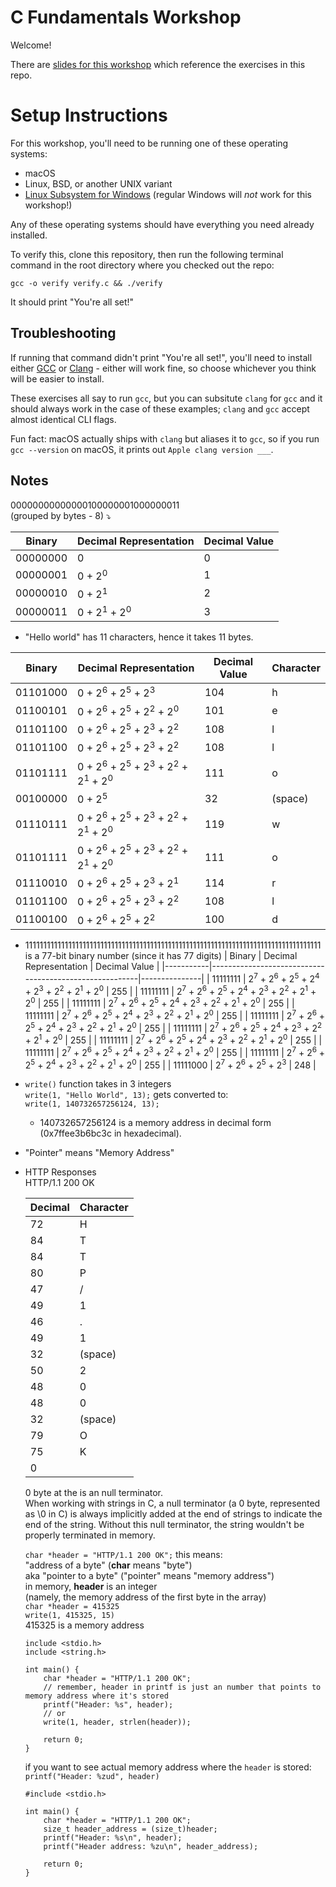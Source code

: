 # C Fundamentals Workshop

Welcome!

There are [slides for this workshop](https://docs.google.com/presentation/d/1CGtDVSazrJHI52OnwwJXgogQEHs63lrasfQWJvmcYM0/edit?usp=sharing) which reference the exercises in this repo.

# Setup Instructions

For this workshop, you'll need to be running one of these operating systems:

- macOS
- Linux, BSD, or another UNIX variant
- [Linux Subsystem for Windows](https://learn.microsoft.com/en-us/windows/wsl/install) (regular Windows will _not_ work for this workshop!)

Any of these operating systems should have everything you need already installed.

To verify this, clone this repository, then run the following terminal command in the root directory where you checked out the repo:

```
gcc -o verify verify.c && ./verify
```

It should print "You're all set!"

## Troubleshooting

If running that command didn't print "You're all set!", you'll need to install either
[GCC](https://gcc.gnu.org/) or [Clang](https://clang.llvm.org/) -
either will work fine, so choose whichever you think will be
easier to install.

These exercises all say to run `gcc`, but you can subsitute `clang` for `gcc` and
it should always work in the case of these examples; `clang` and `gcc` accept
almost identical CLI flags.

Fun fact: macOS actually ships with `clang` but aliases it to `gcc`, so if you run
`gcc --version` on macOS, it prints out `Apple clang version ___`.

## Notes

00000000000000100000001000000011  
(grouped by bytes - 8) ⤵️

| Binary   | Decimal Representation            | Decimal Value |
| -------- | --------------------------------- | ------------- |
| 00000000 | 0                                 | 0             |
| 00000001 | 0 + 2<sup>0</sup>                 | 1             |
| 00000010 | 0 + 2<sup>1</sup>                 | 2             |
| 00000011 | 0 + 2<sup>1</sup> + 2<sup>0</sup> | 3             |

- "Hello world" has 11 characters, hence it takes 11 bytes.

| Binary   | Decimal Representation                                                                            | Decimal Value | Character |
| -------- | ------------------------------------------------------------------------------------------------- | ------------- | --------- |
| 01101000 | 0 + 2<sup>6</sup> + 2<sup>5</sup> + 2<sup>3</sup>                                                 | 104           | h         |
| 01100101 | 0 + 2<sup>6</sup> + 2<sup>5</sup> + 2<sup>2</sup> + 2<sup>0</sup>                                 | 101           | e         |
| 01101100 | 0 + 2<sup>6</sup> + 2<sup>5</sup> + 2<sup>3</sup> + 2<sup>2</sup>                                 | 108           | l         |
| 01101100 | 0 + 2<sup>6</sup> + 2<sup>5</sup> + 2<sup>3</sup> + 2<sup>2</sup>                                 | 108           | l         |
| 01101111 | 0 + 2<sup>6</sup> + 2<sup>5</sup> + 2<sup>3</sup> + 2<sup>2</sup> + 2<sup>1</sup> + 2<sup>0</sup> | 111           | o         |
| 00100000 | 0 + 2<sup>5</sup>                                                                                 | 32            | (space)   |
| 01110111 | 0 + 2<sup>6</sup> + 2<sup>5</sup> + 2<sup>3</sup> + 2<sup>2</sup> + 2<sup>1</sup> + 2<sup>0</sup> | 119           | w         |
| 01101111 | 0 + 2<sup>6</sup> + 2<sup>5</sup> + 2<sup>3</sup> + 2<sup>2</sup> + 2<sup>1</sup> + 2<sup>0</sup> | 111           | o         |
| 01110010 | 0 + 2<sup>6</sup> + 2<sup>5</sup> + 2<sup>3</sup> + 2<sup>1</sup>                                 | 114           | r         |
| 01101100 | 0 + 2<sup>6</sup> + 2<sup>5</sup> + 2<sup>3</sup> + 2<sup>2</sup>                                 | 108           | l         |
| 01100100 | 0 + 2<sup>6</sup> + 2<sup>5</sup> + 2<sup>2</sup>                                                 | 100           | d         |

- 11111111111111111111111111111111111111111111111111111111111111111111111111111111111 is a 77-bit binary number (since it has 77 digits)
  | Binary | Decimal Representation | Decimal Value |
  |-----------|--------------------------------------------------------|---------------|
  | 11111111 | 2<sup>7</sup> + 2<sup>6</sup> + 2<sup>5</sup> + 2<sup>4</sup> + 2<sup>3</sup> + 2<sup>2</sup> + 2<sup>1</sup> + 2<sup>0</sup> | 255 |
  | 11111111 | 2<sup>7</sup> + 2<sup>6</sup> + 2<sup>5</sup> + 2<sup>4</sup> + 2<sup>3</sup> + 2<sup>2</sup> + 2<sup>1</sup> + 2<sup>0</sup> | 255 |
  | 11111111 | 2<sup>7</sup> + 2<sup>6</sup> + 2<sup>5</sup> + 2<sup>4</sup> + 2<sup>3</sup> + 2<sup>2</sup> + 2<sup>1</sup> + 2<sup>0</sup> | 255 |
  | 11111111 | 2<sup>7</sup> + 2<sup>6</sup> + 2<sup>5</sup> + 2<sup>4</sup> + 2<sup>3</sup> + 2<sup>2</sup> + 2<sup>1</sup> + 2<sup>0</sup> | 255 |
  | 11111111 | 2<sup>7</sup> + 2<sup>6</sup> + 2<sup>5</sup> + 2<sup>4</sup> + 2<sup>3</sup> + 2<sup>2</sup> + 2<sup>1</sup> + 2<sup>0</sup> | 255 |
  | 11111111 | 2<sup>7</sup> + 2<sup>6</sup> + 2<sup>5</sup> + 2<sup>4</sup> + 2<sup>3</sup> + 2<sup>2</sup> + 2<sup>1</sup> + 2<sup>0</sup> | 255 |
  | 11111111 | 2<sup>7</sup> + 2<sup>6</sup> + 2<sup>5</sup> + 2<sup>4</sup> + 2<sup>3</sup> + 2<sup>2</sup> + 2<sup>1</sup> + 2<sup>0</sup> | 255 |
  | 11111111 | 2<sup>7</sup> + 2<sup>6</sup> + 2<sup>5</sup> + 2<sup>4</sup> + 2<sup>3</sup> + 2<sup>2</sup> + 2<sup>1</sup> + 2<sup>0</sup> | 255 |
  | 11111111 | 2<sup>7</sup> + 2<sup>6</sup> + 2<sup>5</sup> + 2<sup>4</sup> + 2<sup>3</sup> + 2<sup>2</sup> + 2<sup>1</sup> + 2<sup>0</sup> | 255 |
  | 11111000 | 2<sup>7</sup> + 2<sup>6</sup> + 2<sup>5</sup> + 2<sup>3</sup> | 248 |

- `write()` function takes in 3 integers  
  `write(1, "Hello World", 13);` gets converted to:  
  `write(1, 140732657256124, 13);`

  - 140732657256124 is a memory address in decimal form (0x7ffee3b6bc3c in hexadecimal).

- "Pointer" means "Memory Address"
- HTTP Responses  
   HTTP/1.1 200 OK
     <!doctype html></html>

  | Decimal | Character |
  | ------- | --------- |
  | 72      | H         |
  | 84      | T         |
  | 84      | T         |
  | 80      | P         |
  | 47      | /         |
  | 49      | 1         |
  | 46      | .         |
  | 49      | 1         |
  | 32      | (space)   |
  | 50      | 2         |
  | 48      | 0         |
  | 48      | 0         |
  | 32      | (space)   |
  | 79      | O         |
  | 75      | K         |
  | 0       |           |

  0 byte at the is an null terminator.  
   When working with strings in C, a null terminator (a 0 byte, represented as \0 in C) is always implicitly added at the end of strings to indicate the end of the string. Without this null terminator, the string wouldn't be properly terminated in memory.

  `char *header = "HTTP/1.1 200 OK";` this means:  
   "address of a byte" (**char** means "byte")  
   aka "pointer to a byte" ("pointer" means "memory address")  
   in memory, **header** is an integer  
   (namely, the memory address of the first byte in the array)  
   `char *header = 415325`  
   `write(1, 415325, 15)`  
   415325 is a memory address

  ```
  include <stdio.h>
  include <string.h>

  int main() {
      char *header = "HTTP/1.1 200 OK";
      // remember, header in printf is just an number that points to memory address where it's stored
      printf("Header: %s", header);
      // or
      write(1, header, strlen(header));

      return 0;
  }
  ```

  if you want to see actual memory address where the `header` is stored:  
   `printf("Header: %zud", header)`

  ```
  #include <stdio.h>

  int main() {
      char *header = "HTTP/1.1 200 OK";
      size_t header_address = (size_t)header;
      printf("Header: %s\n", header);
      printf("Header address: %zu\n", header_address);

      return 0;
  }
  ```
